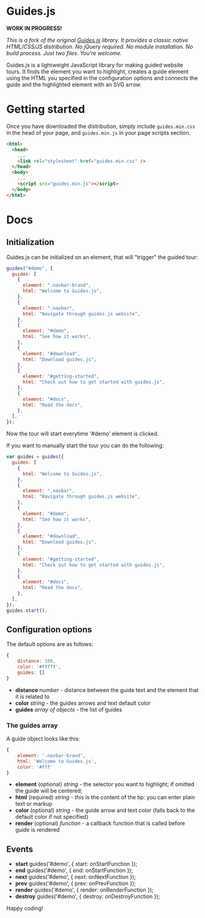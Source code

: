 # Guides.js

**WORK IN PROGRESS!**

_This is a fork of the original [Guides.js] library. It provides a classic
native HTML/CSS/JS distribution. No jQuery required. No module installation. No
build process. Just two files. You're welcome._

[guides.js]: https://github.com/ejulianova/guides

Guides.js is a lightweight JavaScript library for making guided website tours.
It finds the element you want to highlight, creates a guide element using the
HTML you specified in the configuration options and connects the guide and the
highlighted element with an SVG arrow.

# Getting started

Once you have downloaded the distribution, simply include `guides.min.css` in
the head of your page, and `guides.min.js` in your page scripts section.

```html
<html>
  <head>
    ...
    <link rel="stylesheet" href="guides.min.css" />
  </head>
  <body>
    ...
    <script src="guides.min.js"></script>
  </body>
</html>
```

# Docs

## Initialization

Guides.js can be initialized on an element, that will "trigger" the guided tour:

```javascript
guides("#demo", {
  guides: [
    {
      element: ".navbar-brand",
      html: "Welcome to Guides.js",
    },
    {
      element: ".navbar",
      html: "Navigate through guides.js website",
    },
    {
      element: "#demo",
      html: "See how it works",
    },
    {
      element: "#download",
      html: "Download guides.js",
    },
    {
      element: "#getting-started",
      html: "Check out how to get started with guides.js",
    },
    {
      element: "#docs",
      html: "Read the docs",
    },
  ],
});
```

Now the tour will start everytime '#demo' element is clicked.

If you want to manually start the tour you can do the following:

```javascript
var guides = guides({
  guides: [
    {
      html: "Welcome to Guides.js",
    },
    {
      element: ".navbar",
      html: "Navigate through guides.js website",
    },
    {
      element: "#demo",
      html: "See how it works",
    },
    {
      element: "#download",
      html: "Download guides.js",
    },
    {
      element: "#getting-started",
      html: "Check out how to get started with guides.js",
    },
    {
      element: "#docs",
      html: "Read the docs",
    },
  ],
});
guides.start();
```

## Configuration options

The default options are as follows:

```javascript
{
	distance: 100,
	color: '#fffff',
	guides: []
}
```

- **distance** _number_ - distance between the guide text and the element that it is related to
- **color** _string_ - the guides arrows and text default color
- **guides** _array of objects_ - the list of guides

### The guides array

A guide object looks like this:

```javascript
{
	element: '.navbar-brand',
	html: 'Welcome to Guides.js',
	color: '#fff'
}
```

- **element** (optional) _string_ - the selector you want to highlight; if omitted the guide will be centered;
- **html** (required) _string_ - this is the content of the tip: you can enter plain text or markup
- **color** (optional) _string_ - the guide arrow and text color (falls back to the default color if not specified)
- **render** (optional) _function_ - a callback function that is called before guide is rendered

## Events

- **start** guides('#demo', { start: onStartFunction });
- **end** guides('#demo', { end: onStartFunction });
- **next** guides('#demo', { next: onNextFunction });
- **prev** guides('#demo', { prev: onPrevFunction });
- **render** guides('#demo', { render: onRenderFunction });
- **destroy** guides('#demo', { destroy: onDestroyFunction });

Happy coding!

